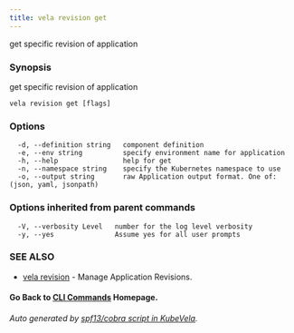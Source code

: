 ```yaml
---
title: vela revision get
---
```


get specific revision of application

### Synopsis

get specific revision of application

```
vela revision get [flags]
```

### Options

```
  -d, --definition string   component definition
  -e, --env string          specify environment name for application
  -h, --help                help for get
  -n, --namespace string    specify the Kubernetes namespace to use
  -o, --output string       raw Application output format. One of: (json, yaml, jsonpath)
```

### Options inherited from parent commands

```
  -V, --verbosity Level   number for the log level verbosity
  -y, --yes               Assume yes for all user prompts
```

### SEE ALSO

* [vela revision](vela_revision.md)	 - Manage Application Revisions.

#### Go Back to [CLI Commands](vela.md) Homepage.


###### Auto generated by [spf13/cobra script in KubeVela](https://github.com/kubevela/kubevela/tree/master/hack/docgen).
